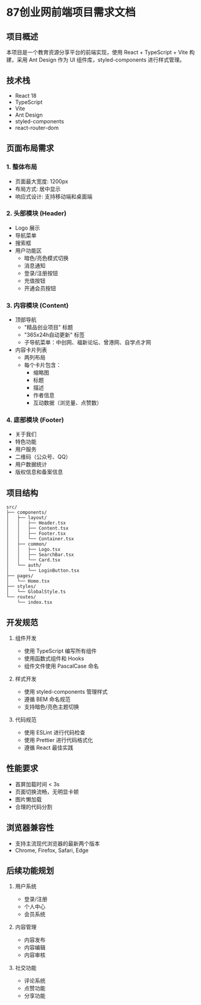 # 87创业网前端项目需求文档

## 项目概述
本项目是一个教育资源分享平台的前端实现，使用 React + TypeScript + Vite 构建，采用 Ant Design 作为 UI 组件库，styled-components 进行样式管理。

## 技术栈
- React 18
- TypeScript
- Vite
- Ant Design
- styled-components
- react-router-dom

## 页面布局需求

### 1. 整体布局
- 页面最大宽度: 1200px
- 布局方式: 居中显示
- 响应式设计: 支持移动端和桌面端

### 2. 头部模块 (Header)
- Logo 展示
- 导航菜单
- 搜索框
- 用户功能区
  - 暗色/亮色模式切换
  - 消息通知
  - 登录/注册按钮
  - 充值按钮
  - 开通会员按钮

### 3. 内容模块 (Content)
- 顶部导航
  - "精品创业项目" 标题
  - "365x24h自动更新" 标签
  - 子导航菜单：中创网、福新论坛、曾港网、自学点才网
- 内容卡片列表
  - 两列布局
  - 每个卡片包含：
    - 缩略图
    - 标题
    - 描述
    - 作者信息
    - 互动数据（浏览量、点赞数）

### 4. 底部模块 (Footer)
- 关于我们
- 特色功能
- 用户服务
- 二维码（公众号、QQ）
- 用户数据统计
- 版权信息和备案信息

## 项目结构
```
src/
├── components/
│   ├── layout/
│   │   ├── Header.tsx
│   │   ├── Content.tsx
│   │   ├── Footer.tsx
│   │   └── Container.tsx
│   ├── common/
│   │   ├── Logo.tsx
│   │   ├── SearchBar.tsx
│   │   └── Card.tsx
│   └── auth/
│       └── LoginButton.tsx
├── pages/
│   └── Home.tsx
├── styles/
│   └── GlobalStyle.ts
└── routes/
    └── index.tsx
```

## 开发规范
1. 组件开发
   - 使用 TypeScript 编写所有组件
   - 使用函数式组件和 Hooks
   - 组件文件使用 PascalCase 命名

2. 样式开发
   - 使用 styled-components 管理样式
   - 遵循 BEM 命名规范
   - 支持暗色/亮色主题切换

3. 代码规范
   - 使用 ESLint 进行代码检查
   - 使用 Prettier 进行代码格式化
   - 遵循 React 最佳实践

## 性能要求
- 首屏加载时间 < 3s
- 页面切换流畅，无明显卡顿
- 图片懒加载
- 合理的代码分割

## 浏览器兼容性
- 支持主流现代浏览器的最新两个版本
- Chrome, Firefox, Safari, Edge

## 后续功能规划
1. 用户系统
   - 登录/注册
   - 个人中心
   - 会员系统

2. 内容管理
   - 内容发布
   - 内容编辑
   - 内容审核

3. 社交功能
   - 评论系统
   - 点赞功能
   - 分享功能
